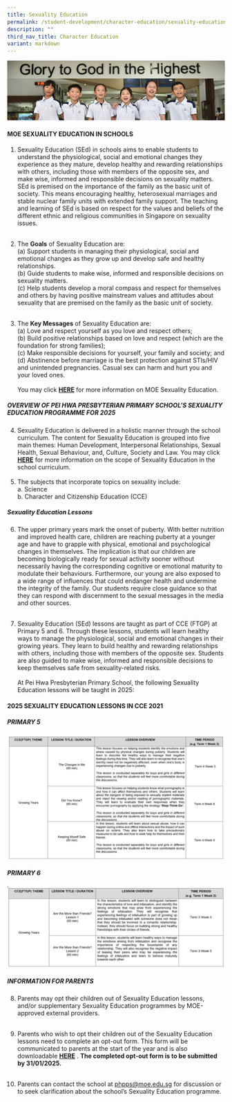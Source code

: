 ```yaml
---
title: Sexuality Education
permalink: /student-development/character-education/sexuality-education/
description: ""
third_nav_title: Character Education
variant: markdown
---
```

![](/images/Website%20Banners%20Subpage/948x260%20masterhead%20-%20student%20development2.jpg)



#### **MOE SEXUALITY EDUCATION IN SCHOOLS**

1.	Sexuality Education (SEd) in schools aims to enable students to understand the physiological, social and emotional changes they experience as they mature, develop healthy and rewarding relationships with others, including those with members of the opposite sex, and make wise, informed and responsible decisions on sexuality matters. SEd is premised on the importance of the family as the basic unit of society. This means encouraging healthy, heterosexual marriages and stable nuclear family units with extended family support. The teaching and learning of SEd is based on respect for the values and beliefs of the different ethnic and religious communities in Singapore on sexuality issues.<br><br>

2.	The **Goals** of Sexuality Education are:<br>
(a)	Support students in managing their physiological, social and emotional changes as they grow up and develop safe and healthy relationships.<br> 
(b)	Guide students to make wise, informed and responsible decisions on sexuality matters.<br> 
(c)	Help students develop a moral compass and respect for themselves and others by having positive mainstream values and attitudes about sexuality that are premised on the family as the basic unit of society.<br> <br>

3.	The **Key Messages** of Sexuality Education are:<br>
(a)	Love and respect yourself as you love and respect others;<br>
(b)	Build positive relationships based on love and respect (which are the foundation for strong families);<br>
(c)	Make responsible decisions for yourself, your family and society; and<br>
(d)	Abstinence before marriage is the best protection against STIs/HIV and unintended pregnancies. Casual sex can harm and hurt you and your loved ones.<br><br>
You may click [**HERE**](https://go.gov.sg/moe-sexuality-education)  for more information on MOE Sexuality Education. 
 


##### **OVERVIEW OF PEI HWA PRESBYTERIAN PRIMARY SCHOOL’S SEXUALITY EDUCATION PROGRAMME FOR 2025**

4.	Sexuality Education is delivered in a holistic manner through the school curriculum. The content for Sexuality Education is grouped into five main themes: Human Development, Interpersonal Relationships, Sexual Health, Sexual Behaviour, and, Culture, Society and Law. You may click  [**HERE**](https://go.gov.sg/moe-sexuality-education-scope) for more information on the scope of Sexuality Education in the school curriculum.<br><br>
5.	The subjects that incorporate topics on sexuality include:<br>
a.	Science <br>
b.	Character and Citizenship Education (CCE)


##### Sexuality Education Lessons 
6.	The upper primary years mark the onset of puberty. With better nutrition and improved health care, children are reaching puberty at a younger age and have to grapple with physical, emotional and psychological changes in themselves. The implication is that our children are becoming biologically ready for sexual activity sooner without necessarily having the corresponding cognitive or emotional maturity to modulate their behaviours. Furthermore, our young are also exposed to a wide range of influences that could endanger health and undermine the integrity of the family. Our students require close guidance so that they can respond with discernment to the sexual messages in the media and other sources. <br><br>

7.  Sexuality Education (SEd) lessons are taught as part of CCE (FTGP) at Primary 5 and 6. Through these lessons, students will learn healthy ways to manage the physiological, social and emotional changes in their growing years. They learn to build healthy and rewarding relationships with others, including those with members of the opposite sex. Students are also guided to make wise, informed and responsible decisions to keep themselves safe from sexuality-related risks.<br><br>
At Pei Hwa Presbyterian Primary School, the following Sexuality Education lessons will be taught in 2025:


#### **2025 SEXUALITY EDUCATION LESSONS IN CCE 2021** 

##### **PRIMARY 5**
![](/images/Info%20Tables/sex_education_2024_p5_table.JPG)

##### **PRIMARY 6**
![](/images/Info%20Tables/sex_education_2024_p6_table.JPG)




##### **INFORMATION FOR PARENTS**

8.	Parents may opt their children out of Sexuality Education lessons, and/or supplementary Sexuality Education programmes by MOE-approved external providers. <br><br>

9.	Parents who wish to opt their children out of the Sexuality Education lessons need to complete an opt-out form. This form will be communicated  to parents at the start of the year and is also downloadable [**HERE**](/files/2024_SEd_Letter_to_Parents_and_Opt_Out_Form__School_Website_.pdf) . **The completed opt-out form is to be submitted by 31/01/2025.**<br><br>

10.	Parents can contact the school at [phpps@moe.edu.sg](phpps@moe.edu.sg) for discussion or to seek clarification about the school’s Sexuality Education programme.
